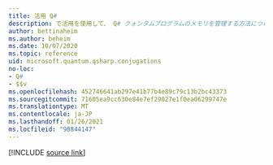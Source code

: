 ```yaml
---
title: 活用 Q#
description: で活用を使用して、 Q# クォンタムプログラムのメモリを管理する方法について説明します。
author: bettinaheim
ms.author: beheim
ms.date: 10/07/2020
ms.topic: reference
uid: microsoft.quantum.qsharp.conjugations
no-loc:
- Q#
- $$v
ms.openlocfilehash: 452746641ab297e41b77b4e89c79c13b2bc43373
ms.sourcegitcommit: 71605ea9cc630e84e7ef29027e1f0ea06299747e
ms.translationtype: MT
ms.contentlocale: ja-JP
ms.lasthandoff: 01/26/2021
ms.locfileid: "98844147"
---
```

<!---
# Conjugations in Q#
-->

[!INCLUDE [source link](~/includes/qsharp-language/Specifications/Language/2_Statements/Conjugations.md)]

